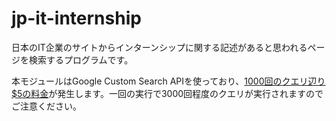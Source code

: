 # jp-it-internship

日本のIT企業のサイトからインターンシップに関する記述があると思われるページを検索するプログラムです。

本モジュールはGoogle Custom Search APIを使っており、[1000回のクエリ辺り$5の料金](https://support.google.com/programmable-search/answer/9069107?hl=ja)が発生します。一回の実行で3000回程度のクエリが実行されますのでご注意ください。

